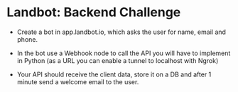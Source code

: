 # Landbot: Backend Challenge

- Create a bot in app.landbot.io, which asks the user for name, email and phone.

- In the bot use a Webhook node to call the API you will have to implement in Python (as a URL you can enable a tunnel to localhost with Ngrok)

- Your API should receive the client data, store it on a DB and after 1 minute send a welcome email to the user.